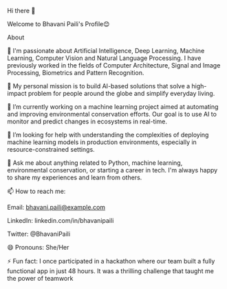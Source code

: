 Hi there 👋


Welcome to Bhavani Paili's Profile😊


About

🔭 I'm passionate about Artificial Intelligence, Deep Learning, Machine Learning, Computer Vision and Natural Language Processing. I have previously worked in the fields of Computer Architecture, Signal and Image Processing, Biometrics and Pattern Recognition.


💭 My personal mission is to build AI-based solutions that solve a high-impact problem for people around the globe and simplify everyday living.


🔭 I’m currently working on a machine learning project aimed at automating and improving environmental conservation efforts. Our goal is to use AI to monitor and predict changes in ecosystems in real-time.


🤔 I’m looking for help with understanding the complexities of deploying machine learning models in production environments, especially in resource-constrained settings.


💬 Ask me about anything related to Python, machine learning, environmental conservation, or starting a career in tech. I'm always happy to share my experiences and learn from others.


📫 How to reach me:

Email: bhavani.paili@example.com

LinkedIn: linkedin.com/in/bhavanipaili

Twitter: @BhavaniPaili

😄 Pronouns: She/Her

⚡ Fun fact: I once participated in a hackathon where our team built a fully functional app in just 48 hours. It was a thrilling challenge that taught me the power of teamwork
